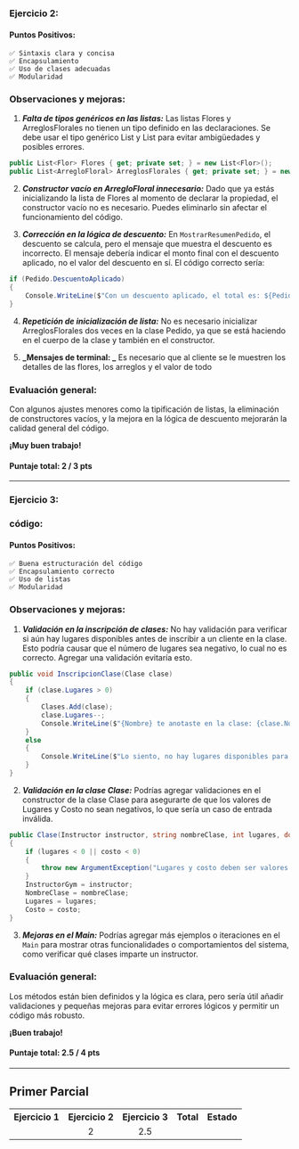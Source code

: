 ### Ejercicio 2:

#### Puntos Positivos:

    ✅ Sintaxis clara y concisa
    ✅ Encapsulamiento
    ✅ Uso de clases adecuadas
    ✅ Modularidad

### Observaciones y mejoras:

1.  **_Falta de tipos genéricos en las listas:_**
    Las listas Flores y ArreglosFlorales no tienen un tipo definido en las declaraciones. Se debe usar el tipo genérico List<Flor> y List<ArregloFloral> para evitar ambigüedades y posibles errores.

```csharp
public List<Flor> Flores { get; private set; } = new List<Flor>();
public List<ArregloFloral> ArreglosFlorales { get; private set; } = new List<ArregloFloral>();
```

2. **_Constructor vacío en ArregloFloral innecesario:_**
   Dado que ya estás inicializando la lista de Flores al momento de declarar la propiedad, el constructor vacío no es necesario. Puedes eliminarlo sin afectar el funcionamiento del código.

3. **_Corrección en la lógica de descuento:_**
   En `MostrarResumenPedido`, el descuento se calcula, pero el mensaje que muestra el descuento es incorrecto. El mensaje debería indicar el monto final con el descuento aplicado, no el valor del descuento en sí. El código correcto sería:

```csharp
if (Pedido.DescuentoAplicado)
{
    Console.WriteLine($"Con un descuento aplicado, el total es: ${Pedido.Total \* 0.9}");
}
```

4. **_Repetición de inicialización de lista:_**
   No es necesario inicializar ArreglosFlorales dos veces en la clase Pedido, ya que se está haciendo en el cuerpo de la clase y también en el constructor.

5. **_Mensajes de terminal: _**
   Es necesario que al cliente se le muestren los detalles de las flores, los arreglos y el valor de todo

### Evaluación general:

Con algunos ajustes menores como la tipificación de listas, la eliminación de constructores vacíos, y la mejora en la lógica de descuento mejorarán la calidad general del código.

**¡Muy buen trabajo!**

#### Puntaje total: **2 / 3 pts**

---

### Ejercicio 3:

### código:

#### Puntos Positivos:

    ✅ Buena estructuración del código
    ✅ Encapsulamiento correcto
    ✅ Uso de listas
    ✅ Modularidad

### Observaciones y mejoras:

1. **_Validación en la inscripción de clases:_**
   No hay validación para verificar si aún hay lugares disponibles antes de inscribir a un cliente en la clase. Esto podría causar que el número de lugares sea negativo, lo cual no es correcto. Agregar una validación evitaría esto.

```csharp
public void InscripcionClase(Clase clase)
{
    if (clase.Lugares > 0)
    {
        Clases.Add(clase);
        clase.Lugares--;
        Console.WriteLine($"{Nombre} te anotaste en la clase: {clase.NombreClase} y quedan {clase.Lugares} lugares");
    }
    else
    {
        Console.WriteLine($"Lo siento, no hay lugares disponibles para la clase: {clase.NombreClase}");
    }
}
```

2. **_Validación en la clase Clase:_**
   Podrías agregar validaciones en el constructor de la clase Clase para asegurarte de que los valores de Lugares y Costo no sean negativos, lo que sería un caso de entrada inválida.

```csharp
public Clase(Instructor instructor, string nombreClase, int lugares, double costo)
{
    if (lugares < 0 || costo < 0)
    {
        throw new ArgumentException("Lugares y costo deben ser valores positivos.");
    }
    InstructorGym = instructor;
    NombreClase = nombreClase;
    Lugares = lugares;
    Costo = costo;
}
```

3. **_Mejoras en el Main:_**
   Podrías agregar más ejemplos o iteraciones en el `Main` para mostrar otras funcionalidades o comportamientos del sistema, como verificar qué clases imparte un instructor.

### Evaluación general:

Los métodos están bien definidos y la lógica es clara, pero sería útil añadir validaciones y pequeñas mejoras para evitar errores lógicos y permitir un código más robusto.

**¡Buen trabajo!**

#### Puntaje total: **2.5 / 4 pts**

---

## Primer Parcial

<table>
  <tr>
    <th>Ejercicio 1</th>
    <th>Ejercicio 2</th>
    <th>Ejercicio 3</th>
    <th>Total</th>
    <th>Estado</th>
  </tr>
  <tr>
    <td align="center"></td>
    <td align="center">2</td>
    <td align="center">2.5</td>
    <td align="center"></td>
    <td align="center"></td>
  </tr>
</table>
